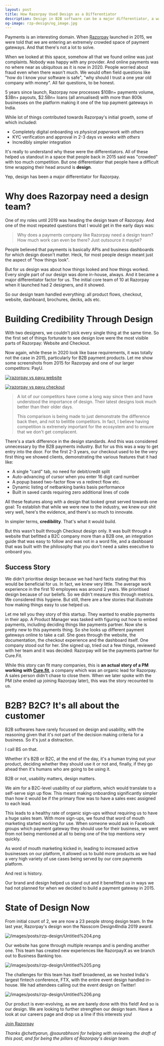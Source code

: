 ```yaml
---
layout: post
title: How Razorpay Used Design as a Differentiator
description: Design in B2B software can be a major differentiator, a way of building credibility and for standing out. Here's how Razorpay used design to its advantage.
og-image: rzp-design/og_image.jpg
---
```

Payments is an interesting domain. When [Razorpay](https://razorpay.com) launched in 2015, we were told that we are entering an extremely crowded space of payment gateways. And that there's not a lot to solve.

When we looked at this space, somehow all that we found online was just complaints. Nobody was happy with any provider. And online payments was no where near as ubiquitous as it is now in 2020. People worried about fraud even when there wasn't much. We would often field questions like "how do I know your software is safe", "why should I trust a one year old company with money". All fair questions, to be honest.

5 years since launch, Razorpay now processes $10Bn+ payments volume, $3Bn+ payouts, $2.5Bn+ loans (all annualised) with more than 800k businesses on the platform making it one of the top payment gateways in India.

While lot of things contributed towards Razorpay's initial growth, some of which included:

- Completely digital onboarding *vs physical paperwork with others*
- KYC verification and approval in 2-3 days *vs weeks with others*
- Incredibly simpler integration

It's really to understand why these were the differentiators. All of these helped us standout in a space that people back in 2015 said was "crowded" with too much competition. But one differentiator that people have a difficult time wrapping their head around is **design**.

Yep, design has been a major differentiator for Razorpay.

# Why does Razorpay need a design team?

One of my roles until 2019 was heading the design team of Razorpay. And one of the most repeated questions that I would get in the early days was:

> Why does a payments company like Razorpay need a design team? How much work can even be there? Just outsource it maybe?

People believed that payments is basically APIs and business dashboards for which design doesn't matter. Heck, for most people design meant just the aspect of "how things look".

But for us design was about how things looked and how things worked. Every single part of our design was done in-house, always. And it became a major differentiator factor for us. The initial core team of 10 at Razorpay when it launched had 2 designers, and it showed.

So our design team handled everything: all product flows, checkout, website, dashboard, brochures, decks, ads etc.

# Building Credibility Through Design

With two designers, we couldn't pick every single thing at the same time. So the first set of things fortunate to see design love were the most visible parts of Razorpay: Website and Checkout.

Now again, while these in 2020 look like base requirements, it was totally not the case in 2015, particularly for B2B payment products. Let me show some screenshots from 2015 for Razorpay and one of our larger competitors: PayU.

[![razorpay vs payu website](/images/posts/rzp-design/website.jpg)](/images/posts/rzp-design/website.jpg)

[![razorpay vs payu checkout](/images/posts/rzp-design/checkout.jpg)](/images/posts/rzp-design/checkout.jpg)


> A lot of our competitors have come a long way since then and have understood the importance of design. Their latest designs look much better than their older days. 
>
> This comparison is being made to just demonstrate the difference back then, and not to belittle competitors. In fact, I believe having competition is extremely important for the ecosystem and to ensure that we don't get complacent.

There's a stark difference in the design standards. And this was considered unnecessary by the B2B payments industry. But for us this was a way to get entry into the door. For the first 2-3 years, our checkout used to be the very first thing we showed clients, demonstrating the various features that it had like:

- A single "card" tab, no need for debit/credit split
- Auto-advancing of cursor when you enter 16 digit card number
- A popup based two-factor flow vs a redirect flow etc.
- Dynamic listing of netbanking banks basis performance
- Built in saved cards requiring zero additional lines of code

All these features along with a design that looked great served towards one goal: To establish that while we were new to the industry, we knew our shit very well, here's the evidence, and there's so much to innovate.

In simpler terms, **credibility**. That's what it would build.

But this wasn't built through Checkout design only. It was built through a website that befitted a B2C company more than a B2B one, an integration guide that was easy to follow and was not in a word file, and a dashboard that was built with the philosophy that you don't need a sales executive to onboard you.

## Success Story

We didn't prioritise design because we had hard facts stating that this would be beneficial for us. In fact, we knew very little. The average work experience in the first 10 employees was around 2 years. We prioritised design because of our beliefs. So we didn't measure this through metrics. We considered this hygiene. But still, there are a few stories that illustrate how making things easy to use helped us.

Let me tell you they story of this startup. They wanted to enable payments in their app. A Product Manager was tasked with figuring out how to embed payments, including deciding things like payments partner. Now she is pretty new to this payments thing. So she looks up different payment gateways online to take a call. She goes through the website, the documentation, the checkout experience and the dashboard itself. One company stood out for her. She signed up, tried out a few things, reviewed with her team and it was decided: Razorpay will be the payments partner for Cure.Fit.

While this story can fit many companies, this is **an actual story of a PM working with [Cure.fit](http://cure.fit)**, a company which was an organic lead for Razorpay. A sales person didn't chase to close them. When we later spoke with the PM (she ended up joining Razorpay later), this was the story recounted to us.

# B2B? B2C? It's all about the customer

B2B softwares have rarely focussed on design and usability, with the reasoning given that it's not part of the decision making criteria for a business. So it's just a distraction.

I call BS on that.

Whether it's B2B or B2C, at the end of the day, it's a human trying out your product, deciding whether they should use it or not and, finally, if they go ahead then it's humans who are going to be using it.

B2B or not, usability matters, design matters.

We aim for a B2C-level usability of our platform, which would translate to a self-serve sign up flow. This meant making onboarding significantly simpler than how it would be if the primary flow was to have a sales exec assigned to each lead. 

This leads to a healthy rate of organic sign-ups without requiring us to have a huge sales team. With more sign-ups, we found that word of mouth marketing started working for use. When someone would ask in Facebook groups which payment gateway they should use for their business, we went from not being mentioned at all to being one of the top mentions very quickly.

As word of mouth marketing kicked in, leading to increased active businesses on our platform, it allowed us to build more products as we had a very high variety of use cases being served by our core payments platform.

And rest is history.

Our brand and design helped us stand out and it benefitted us in ways we had not planned for when we decided to build a payment gateway in 2015.

# State of Design Now

From initial count of 2, we are now a 23 people strong design team. In the last year, Razorpay's design won the Nasscom Design4India 2019 award. 

![/images/posts/rzp-design/Untitled%204.png](/images/posts/rzp-design/twitter-award.png)

Our website has gone through multiple revamps and is pending another one. This team has created new experiences like RazorpayX as we branch out to Business Banking too.

![/images/posts/rzp-design/Untitled%205.png](/images/posts/rzp-design/razorpayx-home.png)

The challenges for this team has itself broadened, as we hosted India's largest fintech conference, FTX, with the entire event design handled in-house. We had attendees calling out the event design on Twitter!

![/images/posts/rzp-design/Untitled%206.png](/images/posts/rzp-design/ftx-design.png)

Our product is ever-evolving, as we are barely done with this field! And so is our design. We are looking to further strengthen our design team. Have a look at our careers page and drop us a line if this interests you!

[Join Razorpay](http://razorpay.com/jobs)

*Thanks @chettyarun, @saurabhsoni for helping with reviewing the draft of this post, and for being the pillars of Razorpay's design team.*
